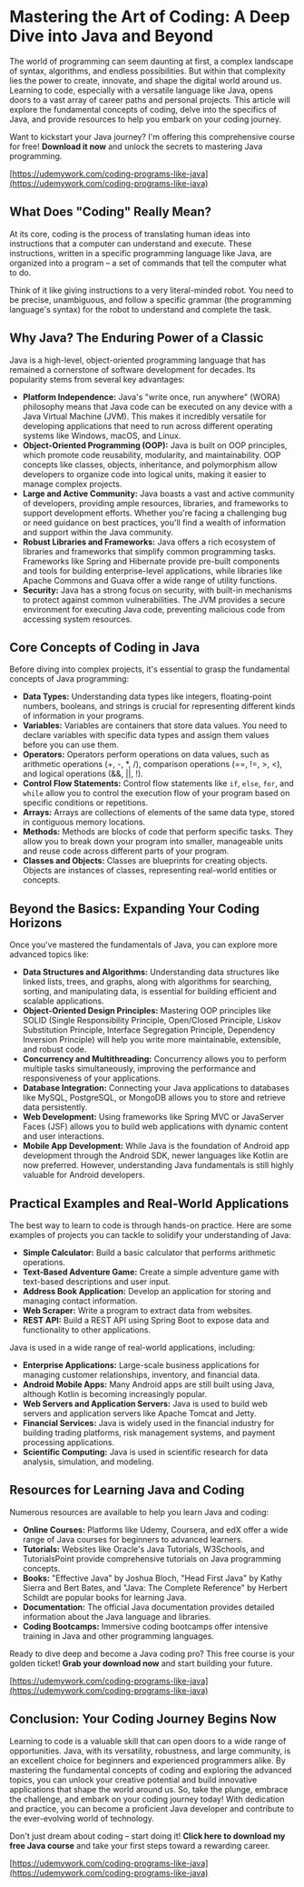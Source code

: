 # Mastering the Art of Coding: A Deep Dive into Java and Beyond

The world of programming can seem daunting at first, a complex landscape of syntax, algorithms, and endless possibilities. But within that complexity lies the power to create, innovate, and shape the digital world around us. Learning to code, especially with a versatile language like Java, opens doors to a vast array of career paths and personal projects. This article will explore the fundamental concepts of coding, delve into the specifics of Java, and provide resources to help you embark on your coding journey.

Want to kickstart your Java journey? I'm offering this comprehensive course for free! **Download it now** and unlock the secrets to mastering Java programming.

[https://udemywork.com/coding-programs-like-java](https://udemywork.com/coding-programs-like-java)

## What Does "Coding" Really Mean?

At its core, coding is the process of translating human ideas into instructions that a computer can understand and execute. These instructions, written in a specific programming language like Java, are organized into a program – a set of commands that tell the computer what to do.

Think of it like giving instructions to a very literal-minded robot. You need to be precise, unambiguous, and follow a specific grammar (the programming language's syntax) for the robot to understand and complete the task.

## Why Java? The Enduring Power of a Classic

Java is a high-level, object-oriented programming language that has remained a cornerstone of software development for decades. Its popularity stems from several key advantages:

*   **Platform Independence:** Java's "write once, run anywhere" (WORA) philosophy means that Java code can be executed on any device with a Java Virtual Machine (JVM). This makes it incredibly versatile for developing applications that need to run across different operating systems like Windows, macOS, and Linux.
*   **Object-Oriented Programming (OOP):** Java is built on OOP principles, which promote code reusability, modularity, and maintainability. OOP concepts like classes, objects, inheritance, and polymorphism allow developers to organize code into logical units, making it easier to manage complex projects.
*   **Large and Active Community:** Java boasts a vast and active community of developers, providing ample resources, libraries, and frameworks to support development efforts. Whether you're facing a challenging bug or need guidance on best practices, you'll find a wealth of information and support within the Java community.
*   **Robust Libraries and Frameworks:** Java offers a rich ecosystem of libraries and frameworks that simplify common programming tasks. Frameworks like Spring and Hibernate provide pre-built components and tools for building enterprise-level applications, while libraries like Apache Commons and Guava offer a wide range of utility functions.
*   **Security:** Java has a strong focus on security, with built-in mechanisms to protect against common vulnerabilities. The JVM provides a secure environment for executing Java code, preventing malicious code from accessing system resources.

## Core Concepts of Coding in Java

Before diving into complex projects, it's essential to grasp the fundamental concepts of Java programming:

*   **Data Types:** Understanding data types like integers, floating-point numbers, booleans, and strings is crucial for representing different kinds of information in your programs.
*   **Variables:** Variables are containers that store data values. You need to declare variables with specific data types and assign them values before you can use them.
*   **Operators:** Operators perform operations on data values, such as arithmetic operations (+, -, *, /), comparison operations (==, !=, >, <), and logical operations (&&, ||, !).
*   **Control Flow Statements:** Control flow statements like `if`, `else`, `for`, and `while` allow you to control the execution flow of your program based on specific conditions or repetitions.
*   **Arrays:** Arrays are collections of elements of the same data type, stored in contiguous memory locations.
*   **Methods:** Methods are blocks of code that perform specific tasks. They allow you to break down your program into smaller, manageable units and reuse code across different parts of your program.
*   **Classes and Objects:** Classes are blueprints for creating objects. Objects are instances of classes, representing real-world entities or concepts.

## Beyond the Basics: Expanding Your Coding Horizons

Once you've mastered the fundamentals of Java, you can explore more advanced topics like:

*   **Data Structures and Algorithms:** Understanding data structures like linked lists, trees, and graphs, along with algorithms for searching, sorting, and manipulating data, is essential for building efficient and scalable applications.
*   **Object-Oriented Design Principles:** Mastering OOP principles like SOLID (Single Responsibility Principle, Open/Closed Principle, Liskov Substitution Principle, Interface Segregation Principle, Dependency Inversion Principle) will help you write more maintainable, extensible, and robust code.
*   **Concurrency and Multithreading:** Concurrency allows you to perform multiple tasks simultaneously, improving the performance and responsiveness of your applications.
*   **Database Integration:** Connecting your Java applications to databases like MySQL, PostgreSQL, or MongoDB allows you to store and retrieve data persistently.
*   **Web Development:** Using frameworks like Spring MVC or JavaServer Faces (JSF) allows you to build web applications with dynamic content and user interactions.
*   **Mobile App Development:** While Java is the foundation of Android app development through the Android SDK, newer languages like Kotlin are now preferred. However, understanding Java fundamentals is still highly valuable for Android developers.

## Practical Examples and Real-World Applications

The best way to learn to code is through hands-on practice. Here are some examples of projects you can tackle to solidify your understanding of Java:

*   **Simple Calculator:** Build a basic calculator that performs arithmetic operations.
*   **Text-Based Adventure Game:** Create a simple adventure game with text-based descriptions and user input.
*   **Address Book Application:** Develop an application for storing and managing contact information.
*   **Web Scraper:** Write a program to extract data from websites.
*   **REST API:** Build a REST API using Spring Boot to expose data and functionality to other applications.

Java is used in a wide range of real-world applications, including:

*   **Enterprise Applications:** Large-scale business applications for managing customer relationships, inventory, and financial data.
*   **Android Mobile Apps:** Many Android apps are still built using Java, although Kotlin is becoming increasingly popular.
*   **Web Servers and Application Servers:** Java is used to build web servers and application servers like Apache Tomcat and Jetty.
*   **Financial Services:** Java is widely used in the financial industry for building trading platforms, risk management systems, and payment processing applications.
*   **Scientific Computing:** Java is used in scientific research for data analysis, simulation, and modeling.

## Resources for Learning Java and Coding

Numerous resources are available to help you learn Java and coding:

*   **Online Courses:** Platforms like Udemy, Coursera, and edX offer a wide range of Java courses for beginners to advanced learners.
*   **Tutorials:** Websites like Oracle's Java Tutorials, W3Schools, and TutorialsPoint provide comprehensive tutorials on Java programming concepts.
*   **Books:** "Effective Java" by Joshua Bloch, "Head First Java" by Kathy Sierra and Bert Bates, and "Java: The Complete Reference" by Herbert Schildt are popular books for learning Java.
*   **Documentation:** The official Java documentation provides detailed information about the Java language and libraries.
*   **Coding Bootcamps:** Immersive coding bootcamps offer intensive training in Java and other programming languages.

Ready to dive deep and become a Java coding pro? This free course is your golden ticket! **Grab your download now** and start building your future.

[https://udemywork.com/coding-programs-like-java](https://udemywork.com/coding-programs-like-java)

## Conclusion: Your Coding Journey Begins Now

Learning to code is a valuable skill that can open doors to a wide range of opportunities. Java, with its versatility, robustness, and large community, is an excellent choice for beginners and experienced programmers alike. By mastering the fundamental concepts of coding and exploring the advanced topics, you can unlock your creative potential and build innovative applications that shape the world around us. So, take the plunge, embrace the challenge, and embark on your coding journey today! With dedication and practice, you can become a proficient Java developer and contribute to the ever-evolving world of technology.

Don't just dream about coding – start doing it! **Click here to download my free Java course** and take your first steps toward a rewarding career.

[https://udemywork.com/coding-programs-like-java](https://udemywork.com/coding-programs-like-java)
